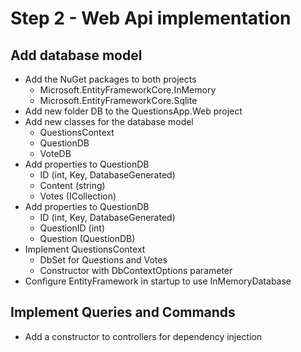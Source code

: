 # Step 2 - Web Api implementation

## Add database model

* Add the NuGet packages to both projects
  * Microsoft.EntityFrameworkCore.InMemory
  * Microsoft.EntityFrameworkCore.Sqlite
* Add new folder DB to the QuestionsApp.Web project
* Add new classes for the database model
  * QuestionsContext
  * QuestionDB
  * VoteDB
* Add properties to QuestionDB 
  * ID (int, Key, DatabaseGenerated)
  * Content (string)
  * Votes (ICollection)
* Add properties to QuestionDB 
  * ID (int, Key, DatabaseGenerated)
  * QuestionID (int)
  * Question (QuestionDB)
* Implement QuestionsContext
  * DbSet for Questions and Votes
  * Constructor with DbContextOptions parameter
* Configure EntityFramework in startup to use InMemoryDatabase

## Implement Queries and Commands

* Add a constructor to controllers for dependency injection